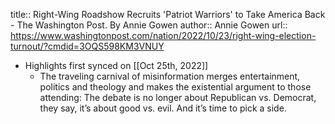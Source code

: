 title:: Right-Wing Roadshow Recruits 'Patriot Warriors' to Take America Back - The Washington Post. By Annie Gowen
author:: Annie Gowen
url:: https://www.washingtonpost.com/nation/2022/10/23/right-wing-election-turnout/?cmdid=3OQS598KM3VNUY

- Highlights first synced on [[Oct 25th, 2022]]
	- The traveling carnival of misinformation merges entertainment, politics and theology and makes the existential argument to those attending: The debate is no longer about Republican vs. Democrat, they say, it’s about good vs. evil. And it’s time to pick a side.